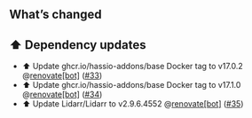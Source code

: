 ## What’s changed

## ⬆️ Dependency updates

- ⬆️ Update ghcr.io/hassio-addons/base Docker tag to v17.0.2 @[renovate[bot]](https://github.com/apps/renovate) ([#33](https://github.com/hassio-addons/addon-lidarr/pull/33))
- ⬆️ Update ghcr.io/hassio-addons/base Docker tag to v17.1.0 @[renovate[bot]](https://github.com/apps/renovate) ([#34](https://github.com/hassio-addons/addon-lidarr/pull/34))
- ⬆️ Update Lidarr/Lidarr to v2.9.6.4552 @[renovate[bot]](https://github.com/apps/renovate) ([#35](https://github.com/hassio-addons/addon-lidarr/pull/35))
